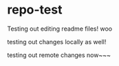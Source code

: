 # repo-test

Testing out editing readme files! woo

testing out changes locally as well!

testing out remote changes now~~~ 
